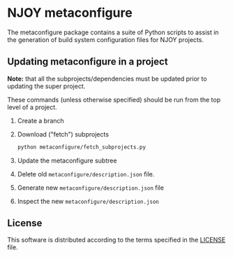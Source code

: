 # NJOY metaconfigure
The metaconfigure package contains a suite of Python scripts to assist in the generation of build system configuration files for NJOY projects.

## Updating metaconfigure in a project
**Note:** that all the subprojects/dependencies must be updated prior to updating the super project.

These commands (unless otherwise specified) should be run from the top level of a project.
1. Create a branch 
2. Download ("fetch") subprojects
	
   ```bash
   python metaconfigure/fetch_subprojects.py
   ```

3. Update the metaconfigure subtree
4. Delete old `metaconfigure/description.json` file.
5. Generate new `metaconfigure/description.json` file
5. Inspect the new `metaconfigure/description.json`

## License
This software is distributed according to the terms specified in the [LICENSE][1] file.

[1]:	LICENSE
